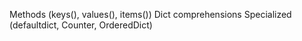 Methods (keys(), values(), items())
Dict comprehensions
Specialized (defaultdict, Counter, OrderedDict)

